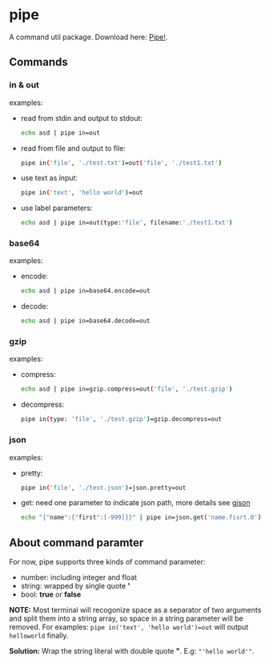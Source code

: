# pipe

A command util package. Download here: [Pipe!](https://github.com/ToolPackage/pipe/releases/tag/v1.0).

## Commands

### in & out

examples:
- read from stdin and output to stdout:
  ```sh
  echo asd | pipe in=out
  ```
- read from file and output to file:
  ```sh
  pipe in('file', './test.txt')=out('file', './test1.txt')
  ```
- use text as input:
  ```sh
  pipe in('text', 'hello world')=out
  ```
- use label parameters:
  ```sh
  echo asd | pipe in=out(type:'file', filename:'./test1.txt')
  ```

### base64

examples:
- encode:
  ```sh
  echo asd | pipe in=base64.encode=out
  ```
- decode:
  ```sh
  echo asd | pipe in=base64.decode=out
  ```

### gzip

examples:
- compress:
  ```sh
  echo asd | pipe in=gzip.compress=out('file', './test.gzip')
  ```
- decompress:
  ```sh
  pipe in(type: 'file', './test.gzip')=gzip.decompress=out
  ```

### json

examples:
- pretty:
  ```sh
  pipe in('file', './test.json')=json.pretty=out
  ```
- get: need one parameter to indicate json path, more details see [gjson](https://github.com/tidwall/gjson)
  ```sh
  echo "{"name":{"first":[-999]}}" | pipe in=json.get('name.fisrt.0')=out
  ```

## About command paramter

For now, pipe supports three kinds of command parameter:
- number: including integer and float
- string: wrapped by single quote <b>'</b>
- bool: <b>true</b> or <b>false</b>

<b>NOTE:</b> Most terminal will recogonize space as a separator of two arguments and split them into a string array, so space in a string parameter will be removed. For examples: ```pipe in('text', 'hello world')=out``` will output ```helloworld``` finally.

<b>Solution:</b> Wrap the string literal with double quote <b>"</b>. E.g: ```"'hello world'"```.